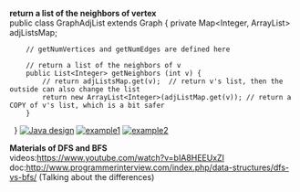 **return a list of the neighbors of vertex**  
    public class GraphAdjList extends Graph {
    	private Map<Integer, ArrayList<Integer>> adjListsMap;
    	
    	// getNumVertices and getNumEdges are defined here
    
    	// return a list of the neighbors of v 
    	public List<Integer> getNeighbors (int v) {
    		// return adjListsMap.get(v);  // return v's list, then the outside can also change the list
    		return new ArrayList<Integer>(adjListMap.get(v)); // return a COPY of v's list, which is a bit safer
    	}
    }
[![Java design](http://imgur.com/12Hi4ha "Java design")](http://imgur.com/12Hi4ha "Java design")
[![example1](http://imgur.com/XIU4WTy "example1")](http://imgur.com/XIU4WTy "example1")
[![example2](http://imgur.com/cBaTMSx "example2")](http://imgur.com/cBaTMSx "example2")   

**Materials of DFS and BFS**  
videos:https://www.youtube.com/watch?v=bIA8HEEUxZI  
doc:http://www.programmerinterview.com/index.php/data-structures/dfs-vs-bfs/ (Talking about the differences)
